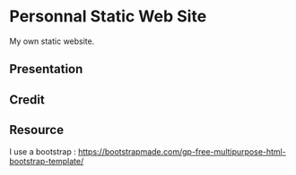 # Personnal Static Web Site
My own static website.

## Presentation

## Credit

## Resource

I use a bootstrap : https://bootstrapmade.com/gp-free-multipurpose-html-bootstrap-template/
